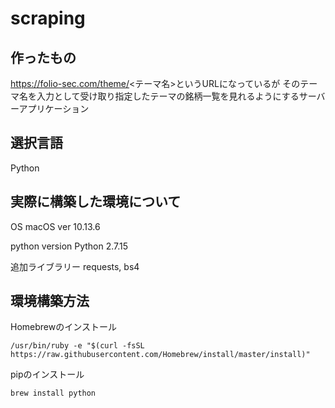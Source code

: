 # scraping
## 作ったもの
 https://folio-sec.com/theme/<テーマ名>というURLになっているが
 そのテーマ名を入力として受け取り指定したテーマの銘柄一覧を見れるようにするサーバーアプリケーション

## 選択言語
Python

## 実際に構築した環境について
OS macOS ver 10.13.6

python version Python 2.7.15

追加ライブラリー requests, bs4

## 環境構築方法
Homebrewのインストール

```
/usr/bin/ruby -e "$(curl -fsSL https://raw.githubusercontent.com/Homebrew/install/master/install)"
```

pipのインストール
```
brew install python
```
